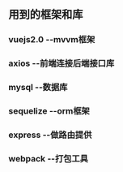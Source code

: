  <h2>用到的框架和库</h2>
 <h3>vuejs2.0 --mvvm框架</h3>
 <h3>axios --前端连接后端接口库</h3>
 <h3>mysql --数据库</h3>
 <h3>sequelize --orm框架</h3>
 <h3>express --做路由提供</h3>
 <h3>webpack --打包工具</h3>
